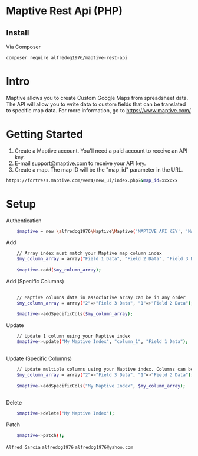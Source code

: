 # Maptive Rest Api (PHP)


## Install

Via Composer

``` bash
composer require alfredog1976/maptive-rest-api
```

# Intro
Maptive allows you to create Custom Google Maps from spreadsheet data. The API will allow you to write data to custom fields that can be translated to specific map data. For more information, go to https://www.maptive.com/

# Getting Started

1. Create a Maptive account. You'll need a paid account to receive an API key.
2. E-mail support@maptive.com to receive your API key. 
3. Create a map. The map ID will be the "map_id" parameter in the URL. 

```bash
https://fortress.maptive.com/ver4/new_ui/index.php?&map_id=xxxxxx
```

# Setup

Authentication

```bash
    $maptive = new \alfredog1976\Maptive\Maptive('MAPTIVE API KEY', 'MAP ID');
```

Add

```bash
	// Array index must match your Maptive map column index
    $my_column_array = array("Field 1 Data", "Field 2 Data", "Field 3 Data");
    
    $maptive->add($my_column_array);
```

Add (Specific Columns)

```bash
    
    // Maptive columns data in associative array can be in any order 
    $my_column_array = array("2"=>"Field 3 Data", "1"=>"Field 2 Data");
    
    $maptive->addSpecificCols($my_column_array);
```

Update

```bash
    // Update 1 column using your Maptive index    
    $maptive->update("My Maptive Index", "column_1", "Field 1 Data");
    
```
Update (Specific Columns)

```bash
    // Update multiple columns using your Maptive index. Columns can be in any order 
    $my_column_array = array("2"=>"Field 3 Data", "1"=>"Field 2 Data");
    
    $maptive->addSpecificCols("My Maptive Index", $my_column_array);
    
```

Delete

```bash
    $maptive->delete("My Maptive Index");

```
Patch

```bash
    $maptive->patch();

```

```Alfred Garcia``` ```alfredog1976``` ```alfredog1976@yahoo.com```
